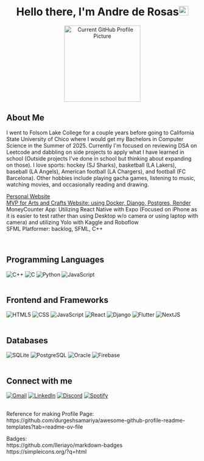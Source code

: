 <h1 align="center"><b>Hello there, I'm Andre de Rosas</b><img src="https://media.giphy.com/media/hvRJCLFzcasrR4ia7z/giphy.gif" width="25"></h1>

<div align="center">
  <img src="photos/currentgithub.jpg" width="200" alt="Current GitHub Profile Picture">
</div>

<h2>About Me</h2>
<p>
I went to Folsom Lake College for a couple years before going to California State University of Chico where I would get my Bachelors in Computer Science in the Summer of 2025.
Currently I'm focused on reviewing DSA on Leetcode and dabbling on side projects to apply what I have learned in school (Outside projects I've done in school but thinking about expanding on those).
I love sports: hockey (SJ Sharks), basketball (LA Lakers), baseball (LA Angels), American football (LA Chargers), and football (FC Barcelona).
Other hobbies include playing gacha games, listening to music, watching movies, and occasionally reading and drawing.

<a href="https://acderosas.github.io">Personal Website</a><br>
<a href="https://piecemeals.onrender.com">MVP for Arts and Crafts Website: using Docker, Django, Postgres, Render</a><br>
MoneyCounter App: Utilizing React Native with Expo (Focused on iPhone as it is easier to test rather than using Desktop w/o camera or using laptop with camera) and utilizing Yolo with Kaggle and Roboflow<br>
SFML Platformer: backlog, SFML, C++
</p>
<br>

<h2>Programming Languages</h2>
<div>
    <img alt="C++" src="https://img.shields.io/badge/C++%20-%2300599C.svg?style=flat-square&logo=c%2B%2B&logoColor=white">
    <img alt="C" src="https://img.shields.io/badge/C%20-%232370ED.svg?style=flat-square&logo=c&logoColor=white">
    <img alt="Python" src="https://img.shields.io/badge/Python%20-%2314354C.svg?style=flat-square&logo=python&logoColor=white">
    <img alt="JavaScript" src="https://img.shields.io/badge/JavaScript-F7DF1E?style=flat-square&logo=javascript&logoColor=white">
</div>
<br>

<h2>Frontend and Frameworks</h2>
<div>
    <img alt="HTML5" src="https://img.shields.io/badge/HTML5-E34F26?style=flat-square&logo=html5&logoColor=white">
    <img alt="CSS" src="https://img.shields.io/badge/CSS-563D7C?style=flat-square&logo=css&logoColor=white">
    <img alt="JavaScript" src="https://img.shields.io/badge/JavaScript-F7DF1E?style=flat-square&logo=javascript&logoColor=white">
    <img alt="React" src="https://img.shields.io/badge/react-%2320232a.svg?style=flat-square&logo=react&logoColor=white">
    <img alt="Django" src="https://img.shields.io/badge/Django-092E20?style=flat-square&logo=django&logoColor=white">
    <img alt="Flutter" src="https://img.shields.io/badge/Flutter-02569B?style=flat-square&logo=flutter&logoColor=white">
    <img alt="NextJS" src="https://img.shields.io/badge/Next-black?style=flat-square&logo=next.js&logoColor=white">
</div>
<br>

<h2>Databases</h2>
<div>
    <img alt="SQLite" src="https://img.shields.io/badge/SQLite-07405E?style=flat-square&logo=sqlite&logoColor=white">
    <img alt="PostgreSQL" src="https://img.shields.io/badge/PostgreSQL-316192?style=flat-square&logo=postgresql&logoColor=white">
    <img alt="Oracle" src="https://custom-icon-badges.demolab.com/badge/Oracle-F80000?style=flat-square&logo=oracle&logoColor=white">
    <img alt="Firebase" src="https://img.shields.io/badge/firebase-a08021?style=flat-square&logo=firebase&logoColor=ffcd34">
</div>
<br>

<h2>Connect with me</h2>
<div>
    <a href="mailto:andrederosasadr@gmail.com" target="_blank"><img src="https://img.shields.io/badge/Gmail-D14836?style=flat-square&logo=gmail&logoColor=white" alt="Gmail"></a>
    <a href="https://linkedin.com/in/andre-de-rosas-a89044355/" target="_blank"><img src="https://img.shields.io/badge/LinkedIn-%230077B5.svg?&style=flat-square&logo=linkedin&logoColor=white" alt="LinkedIn"></a>
    <a href="https://discordapp.com/users/669382053921423360" target="_blank"><img src="https://img.shields.io/badge/Discord-%235865F2.svg?style=flat-square&logo=discord&logoColor=white" alt="Discord"></a>
    <a href="https://open.spotify.com/user/31hilmqs5c4tdwxybvz5j4fyqjdu" target="_blank"><img src="https://img.shields.io/badge/Spotify-%231ED760.svg?&style=flat-square&logo=spotify&logoColor=white" alt="Spotify"></a>
</div><br>

<p>Reference for making Profile Page:<br>https://github.com/durgeshsamariya/awesome-github-profile-readme-templates?tab=readme-ov-file</p>

<p>Badges:<br>https://github.com/Ileriayo/markdown-badges<br>https://simpleicons.org/?q=html</p>


